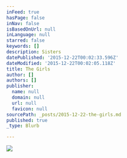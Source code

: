```yaml
---
inFeed: true
hasPage: false
inNav: false
isBasedOnUrl: null
inLanguage: null
starred: false
keywords: []
description: Sisters
datePublished: '2015-12-22T00:02:33.596Z'
dateModified: '2015-12-22T00:02:05.118Z'
title: The Girls
author: []
authors: []
publisher:
  name: null
  domain: null
  url: null
  favicon: null
sourcePath: _posts/2015-12-22-the-girls.md
published: true
_type: Blurb

---
```

![](https://the-grid-user-content.s3-us-west-2.amazonaws.com/9c8c03dc-2eb0-480f-9fc5-8685aafd6f07.jpg)